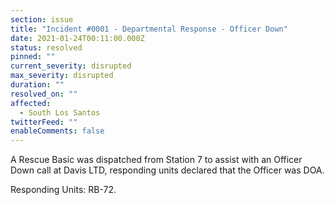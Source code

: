 ```yaml
---
section: issue
title: "Incident #0001 - Departmental Response - Officer Down"
date: 2021-01-24T00:11:00.000Z
status: resolved
pinned: ""
current_severity: disrupted
max_severity: disrupted
duration: ""
resolved_on: ""
affected:
  - South Los Santos
twitterFeed: ""
enableComments: false
---
```

A Rescue Basic was dispatched from Station 7 to assist with an Officer Down call at Davis LTD, responding units declared that the Officer was DOA.



Responding Units: RB-72.